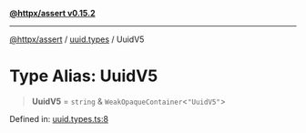[**@httpx/assert v0.15.2**](../../README.md)

***

[@httpx/assert](../../README.md) / [uuid.types](../README.md) / UuidV5

# Type Alias: UuidV5

> **UuidV5** = `string` & `WeakOpaqueContainer`\<`"UuidV5"`\>

Defined in: [uuid.types.ts:8](https://github.com/belgattitude/httpx/blob/b6bd279cf69f2d17f3ec46e9618a31cb72744279/packages/assert/src/uuid.types.ts#L8)
